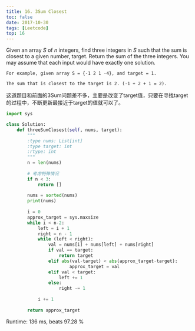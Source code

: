 ```yaml
---
title: 16. 3Sum Closest
toc: false
date: 2017-10-30
tags: [Leetcode]
top: 16
---
```


Given an array $S$ of $n$ integers, find three integers in $S$ such that the sum is closest to a given number, target. Return the sum of the three integers. You may assume that each input would have exactly one solution.


    For example, given array S = {-1 2 1 -4}, and target = 1.

    The sum that is closest to the target is 2. (-1 + 2 + 1 = 2).



这道题目和前面的3Sum问题差不多，主要是改变了target值，只要在寻找target的过程中，不断更新最接近于target的值就可以了。

```python
import sys

class Solution:
    def threeSumClosest(self, nums, target):
        """
        :type nums: List[int]
        :type target: int
        :rtype: int
        """
        n = len(nums)
        
        # 考虑特殊情况
        if n < 3:
            return []
        
        nums = sorted(nums)
        print(nums)
        
        i = 0
        approx_target = sys.maxsize
        while i < n-2:
            left = i + 1
            right = n - 1
            while (left < right):
                val = nums[i] + nums[left] + nums[right]
                if val == target:
                    return target
                elif abs(val-target) < abs(approx_target-target):
                        approx_target = val
                elif val < target:
                    left += 1
                else:
                    right -= 1
            
            i += 1
        
        return approx_target
```

Runtime: 136 ms, beats 97.28 %



